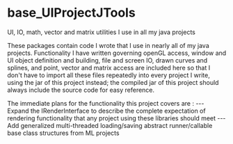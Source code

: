 # base_UIProjectJTools
UI, IO, math, vector and matrix utilities I use in all my java projects

These packages contain code I wrote that I use in nearly all of my java projects.  Functionality I have written governing openGL access, window and UI object definition and building, file and screen IO, drawn curves and splines, and point, vector and matrix access are included here so that I don't have to import all these files repeatedly into every project I write, using the jar of this project instead;  the compiled jar of this project should always include the source code for easy reference.  

The immediate plans for the functionality this project covers are : 
--- Expand the IRenderInterface to describe the complete expectation of rendering functionality that any project using these libraries should meet
--- Add generalized multi-threaded loading/saving abstract runner/callable base class structures from ML projects